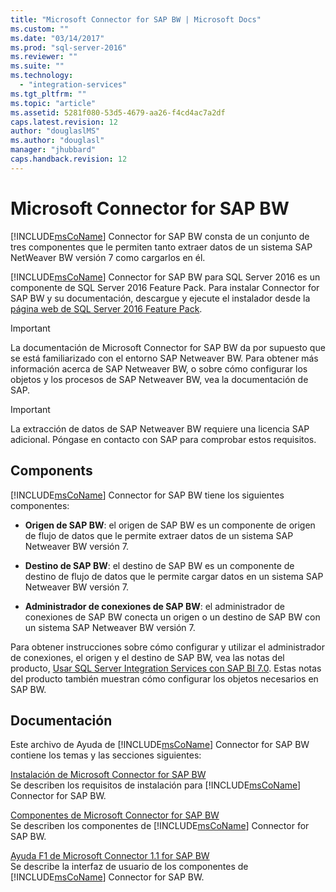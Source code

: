 ```yaml
---
title: "Microsoft Connector for SAP BW | Microsoft Docs"
ms.custom: ""
ms.date: "03/14/2017"
ms.prod: "sql-server-2016"
ms.reviewer: ""
ms.suite: ""
ms.technology: 
  - "integration-services"
ms.tgt_pltfrm: ""
ms.topic: "article"
ms.assetid: 5281f080-53d5-4679-aa26-f4cd4ac7a2df
caps.latest.revision: 12
author: "douglaslMS"
ms.author: "douglasl"
manager: "jhubbard"
caps.handback.revision: 12
---
```

# Microsoft Connector for SAP BW
  [!INCLUDE[msCoName](../includes/msconame-md.md)] Connector for SAP BW consta de un conjunto de tres componentes que le permiten tanto extraer datos de un sistema SAP NetWeaver BW versión 7 como cargarlos en él.  
  
 [!INCLUDE[msCoName](../includes/msconame-md.md)] Connector for SAP BW para SQL Server 2016 es un componente de SQL Server 2016 Feature Pack. Para instalar Connector for SAP BW y su documentación, descargue y ejecute el instalador desde la [página web de SQL Server 2016 Feature Pack](http://go.microsoft.com/fwlink/?LinkId=746297).  
  
> [!IMPORTANT]  
>  La documentación de Microsoft Connector for SAP BW da por supuesto que se está familiarizado con el entorno SAP Netweaver BW. Para obtener más información acerca de SAP Netweaver BW, o sobre cómo configurar los objetos y los procesos de SAP Netweaver BW, vea la documentación de SAP.  
  
> [!IMPORTANT]  
>  La extracción de datos de SAP Netweaver BW requiere una licencia SAP adicional. Póngase en contacto con SAP para comprobar estos requisitos.  
  
## Components  
 [!INCLUDE[msCoName](../includes/msconame-md.md)] Connector for SAP BW tiene los siguientes componentes:  
  
-   **Origen de SAP BW**: el origen de SAP BW es un componente de origen de flujo de datos que le permite extraer datos de un sistema SAP Netweaver BW versión 7.  
  
-   **Destino de SAP BW**: el destino de SAP BW es un componente de destino de flujo de datos que le permite cargar datos en un sistema SAP Netweaver BW versión 7.  
  
-   **Administrador de conexiones de SAP BW**: el administrador de conexiones de SAP BW conecta un origen o un destino de SAP BW con un sistema SAP Netweaver BW versión 7.  
  
 Para obtener instrucciones sobre cómo configurar y utilizar el administrador de conexiones, el origen y el destino de SAP BW, vea las notas del producto, [Usar SQL Server Integration Services con SAP BI 7.0](http://go.microsoft.com/fwlink/?LinkId=301897). Estas notas del producto también muestran cómo configurar los objetos necesarios en SAP BW.  
  
## Documentación  
 Este archivo de Ayuda de [!INCLUDE[msCoName](../includes/msconame-md.md)] Connector for SAP BW contiene los temas y las secciones siguientes:  
  
 [Instalación de Microsoft Connector for SAP BW](../integration-services/installing-the-microsoft-connector-for-sap-bw.md)  
 Se describen los requisitos de instalación para [!INCLUDE[msCoName](../includes/msconame-md.md)] Connector for SAP BW.  
  
 [Componentes de Microsoft Connector for SAP BW](../integration-services/microsoft-connector-for-sap-bw-components.md)  
 Se describen los componentes de [!INCLUDE[msCoName](../includes/msconame-md.md)] Connector for SAP BW.  
  
 [Ayuda F1 de Microsoft Connector 1.1 for SAP BW](../integration-services/microsoft-connector-for-sap-bw-f1-help.md)  
 Se describe la interfaz de usuario de los componentes de [!INCLUDE[msCoName](../includes/msconame-md.md)] Connector for SAP BW.  
  
  